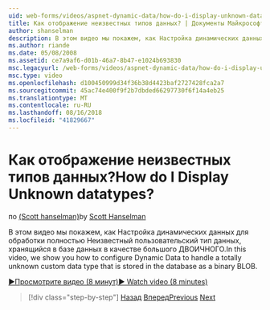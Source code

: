 ```yaml
---
uid: web-forms/videos/aspnet-dynamic-data/how-do-i-display-unknown-datatypes
title: Как отображение неизвестных типов данных? | Документы Майкрософт
author: shanselman
description: В этом видео мы покажем, как Настройка динамических данных для обработки полностью Неизвестный пользовательский тип данных, хранящийся в базе данных в качестве большого ДВОИЧНОГО.
ms.author: riande
ms.date: 05/08/2008
ms.assetid: ce7a9af6-d01b-46a7-8b47-e1024b693830
msc.legacyurl: /web-forms/videos/aspnet-dynamic-data/how-do-i-display-unknown-datatypes
msc.type: video
ms.openlocfilehash: d100450999d34f36b38d4423baf2727428fca2a7
ms.sourcegitcommit: 45ac74e400f9f2b7dbded66297730f6f14a4eb25
ms.translationtype: MT
ms.contentlocale: ru-RU
ms.lasthandoff: 08/16/2018
ms.locfileid: "41829667"
---
```

<a name="how-do-i-display-unknown-datatypes"></a><span data-ttu-id="2d699-104">Как отображение неизвестных типов данных?</span><span class="sxs-lookup"><span data-stu-id="2d699-104">How do I Display Unknown datatypes?</span></span>
====================
<span data-ttu-id="2d699-105">по [(Scott hanselman)](https://github.com/shanselman)</span><span class="sxs-lookup"><span data-stu-id="2d699-105">by [Scott Hanselman](https://github.com/shanselman)</span></span>

<span data-ttu-id="2d699-106">В этом видео мы покажем, как Настройка динамических данных для обработки полностью Неизвестный пользовательский тип данных, хранящийся в базе данных в качестве большого ДВОИЧНОГО.</span><span class="sxs-lookup"><span data-stu-id="2d699-106">In this video, we show you how to configure Dynamic Data to handle a totally unknown custom data type that is stored in the database as a binary BLOB.</span></span>

[<span data-ttu-id="2d699-107">&#9654;Просмотрите видео (8 минут)</span><span class="sxs-lookup"><span data-stu-id="2d699-107">&#9654; Watch video (8 minutes)</span></span>](https://channel9.msdn.com/Blogs/ASP-NET-Site-Videos/how-do-i-display-unknown-datatypes)

> [!div class="step-by-step"]
> <span data-ttu-id="2d699-108">[Назад](how-do-i-make-custom-pages.md)
> [Вперед](how-do-i-use-a-dynamiccontrol-in-listview-and-detailsview-controls.md)</span><span class="sxs-lookup"><span data-stu-id="2d699-108">[Previous](how-do-i-make-custom-pages.md)
[Next](how-do-i-use-a-dynamiccontrol-in-listview-and-detailsview-controls.md)</span></span>
